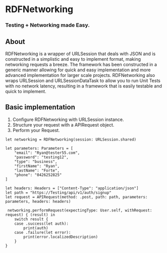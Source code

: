 # RDFNetworking
### Testing + Networking made Easy.

## About
RDFNetworking is a wrapper of URLSession that deals with JSON and is constructed in a simplistic and easy to implement format, making networking requests a breeze. The framework has been constructed in a generic manner allowing for quick and easy implementation and more advanced implementation for larger scale projects.
RDFNetworking also wraps URLSession and URLSessionDataTask to allow you to run Unit Tests with no network latency, resulting in a framework that is easily testable and quick to implement.

## Basic implementation
1. Configure RDFNetworking with URLSession instance.
2. Structure your request with a APIRequest object.
3. Perform your Request.

```
let networking = RDFNetworking(session: URLSession.shared)

let parameters: Parameters = [
    "email": "Ryan@tester55.com",
    "password": "testing12",
    "type": "business",
    "firstName": "Ryan",
    "lastName": "Forte",
    "phone": "0426252825"
]

let headers: Headers = ["Content-Type": "application/json"]
let path = "https://Testing/api/v1/auth/signup"
let request = APIRequest(method: .post, path: path, parameters: parameters, headers: headers)

 networking.performRequest(expectingType: User.self, withRequest: request) { (result) in
    switch result {
    case .success(let auth):
        print(auth)
    case .failure(let error):
        print(error.localizedDescription)
    }
}
```
